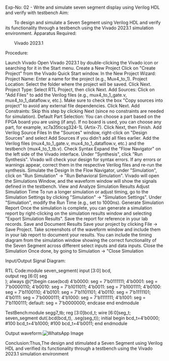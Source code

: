Exp-No: 02 - Write and simulate seven segment display using Verilog HDL and verify with testbench
Aim:

  To design and simulate a Seven Segment using Verilog HDL and verify its functionality through a testbench using the Vivado 2023.1 simulation environment.
Apparatus Required:

  Vivado 2023.1

Procedure:


Launch Vivado Open Vivado 2023.1 by double-clicking the Vivado icon or searching for it in the Start menu.
Create a New Project Click on "Create Project" from the Vivado Quick Start window. In the New Project Wizard: Project Name: Enter a name for the project (e.g., Mux4_to_1). Project Location: Select the folder where the project will be saved. Click Next. Project Type: Select RTL Project, then click Next. Add Sources: Click on "Add Files" to add the Verilog files (e.g., mux4_to_1_gate.v, mux4_to_1_dataflow.v, etc.). Make sure to check the box "Copy sources into project" to avoid any external file dependencies. Click Next. Add Constraints: Skip this step by clicking Next (since no constraints are needed for simulation). Default Part Selection: You can choose a part based on the FPGA board you are using (if any). If no board is used, you can choose any part, for example, xc7a35ticsg324-1L (Artix-7). Click Next, then Finish.
Add Verilog Source Files In the "Sources" window, right-click on "Design Sources" and select Add Sources if you didn't add all files earlier. Add the Verilog files (mux4_to_1_gate.v, mux4_to_1_dataflow.v, etc.) and the testbench (mux4_to_1_tb.v).
Check Syntax Expand the "Flow Navigator" on the left side of the Vivado interface. Under "Synthesis", click "Run Synthesis". Vivado will check your design for syntax errors. If any errors or warnings appear, correct them in the respective Verilog files and re-run the synthesis.
Simulate the Design In the Flow Navigator, under "Simulation", click on "Run Simulation" → "Run Behavioral Simulation". Vivado will open the Simulations Window, and the waveform window will show the signals defined in the testbench.
View and Analyze Simulation Results 
Adjust Simulation Time To run a longer simulation or adjust timing, go to the Simulation Settings by clicking "Simulation" → "Simulation Settings". Under "Simulation", modify the Run Time (e.g., set to 1000ns).
Generate Simulation Report Once the simulation is complete, you can generate a simulation report by right-clicking on the simulation results window and selecting "Export Simulation Results". Save the report for reference in your lab records.
Save and Document Results Save your project by clicking File → Save Project. Take screenshots of the waveform window and include them in your lab report to document your results. You can include the timing diagram from the simulation window showing the correct functionality of the Seven Segment across different select inputs and data inputs.
Close the Simulation Once done, by going to Simulation → "Close Simulation

Input/Output Signal Diagram:

RTL Code:module seven_segment(
    input  [3:0] bcd,       
    output reg [6:0] seg      
);
always @(*)begin
case(bcd)
        4'b0000: seg = 7'b0111111; 
        4'b0001: seg = 7'b0000110; 
        4'b0010: seg = 7'b1011011; 
        4'b0011: seg = 7'b1001111; 
        4'b0100: seg = 7'b1100110; 
        4'b0101: seg = 7'b1101101; 
        4'b0110: seg = 7'b1111101; 
        4'b0111: seg = 7'b0000111; 
        4'b1000: seg = 7'b1111111; 
        4'b1001: seg = 7'b1100111; 
        default: seg = 7'b0000000; 
    endcase
end
endmodule

TestBench:module segg7_tb;
reg [3:0]bcd_t;
wire [6:0]seg_t;
seven_segment dut(.bcd(bcd_t), .seg(seg_t));
initial
begin
bcd_t=4'b0000;
#100
bcd_t=4'b1000;
#100
bcd_t=4'b0011;
end
endmodule

Output waveform:![WhatsApp Image](https://github.com/user-attachments/assets/9b29916b-0546-4a6e-9493-9fd5cfbe17cc)


Conclusion:Thus,The design and stimulated a Seven Segment using Verilog HDL and verified its functionality through a testbench using the Vivado 2023.1 simulation environment
